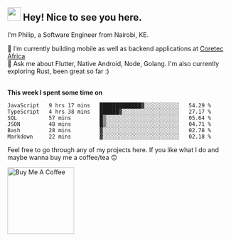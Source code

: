 <h2><img src="https://slackmojis.com/emojis/3643-cool-doge/download" width="30"/> Hey! Nice to see you here.</h2>


<p>I'm Philip, a Software Engineer from Nairobi, KE. 

🔭 I’m currently building mobile as well as backend applications at [Coretec Africa](https://coretecafrica.com/)</br>
💬 Ask me about Flutter, Native Android, Node, Golang. I'm also currently exploring Rust, been great so far :)</p>
</br>
**This week I spent some time on**
<!--START_SECTION:waka-->

```text
JavaScript   9 hrs 17 mins   █████████████▓░░░░░░░░░░░   54.29 %
TypeScript   4 hrs 38 mins   ██████▓░░░░░░░░░░░░░░░░░░   27.17 %
SQL          57 mins         █▒░░░░░░░░░░░░░░░░░░░░░░░   05.64 %
JSON         48 mins         █▒░░░░░░░░░░░░░░░░░░░░░░░   04.71 %
Bash         28 mins         ▓░░░░░░░░░░░░░░░░░░░░░░░░   02.78 %
Markdown     22 mins         ▓░░░░░░░░░░░░░░░░░░░░░░░░   02.18 %
```

<!--END_SECTION:waka-->

Feel free to go through any of my projects here. If you like what I do and maybe wanna buy me a coffee/tea 🙃

<a href="https://www.buymeacoffee.com/kimathiphil" target="_blank"><img src="https://cdn.buymeacoffee.com/buttons/v2/default-red.png" alt="Buy Me A Coffee" width="150" ></a>

